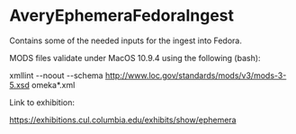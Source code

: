 AveryEphemeraFedoraIngest
==========================

Contains some of the needed inputs for the ingest into Fedora.

MODS files validate under MacOS 10.9.4 using the following (bash):

xmllint --noout --schema http://www.loc.gov/standards/mods/v3/mods-3-5.xsd omeka*.xml

Link to exhibition:

https://exhibitions.cul.columbia.edu/exhibits/show/ephemera
